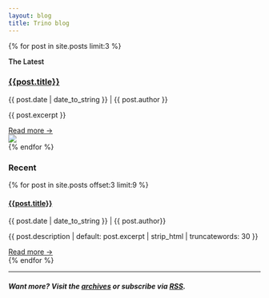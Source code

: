 ```yaml
---
layout: blog
title: Trino blog
---
```


<div class="content container clearfix spacer-30">

<div class="row blog-page">
  <div class="col-12">
    {% for post in site.posts limit:3 %}
      <div class="latest-blog card">
        <div>
          <p style="font-weight:600;">The Latest</p>
          <h3 class="blog-title"><a href="{{ post.url }}">{{post.title}}</a></h3>
          <p class="caption">{{ post.date | date_to_string }} | {{ post.author }}</p>
          <p>{{ post.excerpt }}</p>
          <div class="blog-readmore"><a href="{{ post.url }}">Read more &rarr;</a></div>
        </div>
        <div>
          <img src="{{ post.image | default: '/assets/trino-og.png' }}">
        </div>
      </div>
    {% endfor %}
    <h3>Recent</h3>
    <div class="blog-cards">
      {% for post in site.posts offset:3 limit:9 %}
        <div class="card post-card square">
          <!-- Card content -->
          <div class="card-body">
            <!-- Title -->
            <h4 class="card-title"><a href="{{ post.url }}">{{post.title}}</a></h4>
            <p class="caption">{{ post.date | date_to_string }} | {{ post.author}}</p>
            <!-- Text -->
            <p class="card-text">{{ post.description | default: post.excerpt | strip_html | truncatewords: 30 }}</p>
            <div class="blog-readmore"><a href="{{ post.url }}">Read more &rarr;</a></div>
          </div>
        </div>
      {% endfor %}
    </div>
    <hr />
    <h5>
      Want more? Visit the <a href="./archive.html">archives</a>
      or subscribe via <a href="{{ '/blog/feed.xml' | relative_url }}" target="_blank">RSS</a>.
    </h5>
  </div>
</div>
<div class="spacer-60"></div>

</div>
